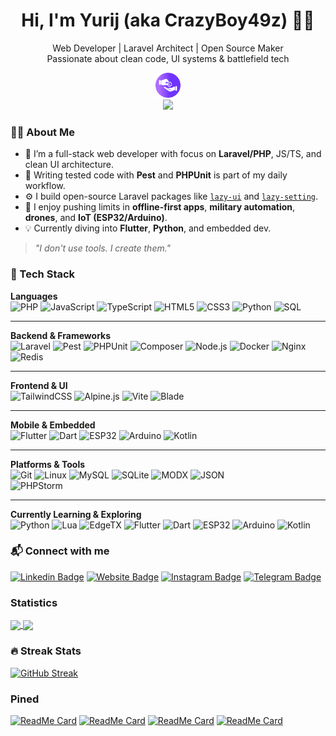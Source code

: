 <h1 align="center">Hi, I'm Yurij (aka CrazyBoy49z) 👨‍💻</h1>
<p align="center">
  Web Developer | Laravel Architect | Open Source Maker<br>
  Passionate about clean code, UI systems & battlefield tech
</p>

<p align="center">
  <a href="https://secure.wayforpay.com/donate/crazyboy49zGithub" target="_blank">
    <img src="https://raw.githubusercontent.com/CrazyBoy49z/CrazyBoy49z/master/donation.svg" height="40">
  </a>
  <br>
  <img src="https://komarev.com/ghpvc/?username=CrazyBoy49z" />
</p>

### 👨‍💻 About Me

- 🔧 I’m a full-stack web developer with focus on **Laravel/PHP**, JS/TS, and clean UI architecture.
- 🧪 Writing tested code with **Pest** and **PHPUnit** is part of my daily workflow.
- ⚙️ I build open-source Laravel packages like [`lazy-ui`](https://github.com/step2dev/lazy-ui) and [`lazy-setting`](https://github.com/step2dev/lazy-setting).
- 🚀 I enjoy pushing limits in **offline-first apps**, **military automation**, **drones**, and **IoT (ESP32/Arduino)**.
- 💡 Currently diving into **Flutter**, **Python**, and embedded dev.

> _"I don't use tools. I create them."_

### 🧰 Tech Stack

**Languages**  
![PHP](https://img.shields.io/badge/-PHP-000?&logo=PHP)  ![JavaScript](https://img.shields.io/badge/-JavaScript-000?&logo=JavaScript)  ![TypeScript](https://img.shields.io/badge/-TypeScript-000?&logo=TypeScript)  ![HTML5](https://img.shields.io/badge/-HTML5-000?&logo=HTML5)  ![CSS3](https://img.shields.io/badge/-CSS3-000?&logo=CSS)  ![Python](https://img.shields.io/badge/-Python-000?&logo=Python)  ![SQL](https://img.shields.io/badge/-SQL-000?&logo=sqlite)  

---

**Backend & Frameworks**  
![Laravel](https://img.shields.io/badge/-Laravel-000?&logo=Laravel)  ![Pest](https://img.shields.io/badge/-Pest-000?&logo=pest)  ![PHPUnit](https://img.shields.io/badge/-PHPUnit-000?&logo=phpunit)  ![Composer](https://img.shields.io/badge/-Composer-000?&logo=composer)  ![Node.js](https://img.shields.io/badge/-Node.js-000?&logo=node.js)  ![Docker](https://img.shields.io/badge/-Docker-000?&logo=docker)  ![Nginx](https://img.shields.io/badge/-Nginx-000?&logo=nginx)  ![Redis](https://img.shields.io/badge/-Redis-000?&logo=redis)  

---

**Frontend & UI**  
![TailwindCSS](https://img.shields.io/badge/-TailwindCSS-000?&logo=tailwindcss)  ![Alpine.js](https://img.shields.io/badge/-Alpine.js-000?&logo=alpine.js)  ![Vite](https://img.shields.io/badge/-Vite-000?&logo=vite)  ![Blade](https://img.shields.io/badge/-Blade-000?&logo=laravel)  

---

**Mobile & Embedded**  
![Flutter](https://img.shields.io/badge/-Flutter-000?&logo=flutter)  ![Dart](https://img.shields.io/badge/-Dart-000?&logo=dart)  ![ESP32](https://img.shields.io/badge/-ESP32-000?&logo=espressif)  ![Arduino](https://img.shields.io/badge/-Arduino-000?&logo=arduino)  ![Kotlin](https://img.shields.io/badge/-Kotlin-000?&logo=kotlin)  

---

**Platforms & Tools**  
![Git](https://img.shields.io/badge/-Git-000?&logo=git)  ![Linux](https://img.shields.io/badge/-Linux-000?&logo=linux)  ![MySQL](https://img.shields.io/badge/-MySQL-000?&logo=mysql)  ![SQLite](https://img.shields.io/badge/-SQLite-000?&logo=sqlite)  ![MODX](https://img.shields.io/badge/-MODX-000?&logo=modx)  ![JSON](https://img.shields.io/badge/-JSON-000?&logo=json)  
![PHPStorm](https://img.shields.io/badge/-PHPStorm-000?&logo=PHPStorm)  

---

**Currently Learning & Exploring**  
![Python](https://img.shields.io/badge/-Python-000?&logo=Python)  ![Lua](https://img.shields.io/badge/-Lua-000?&logo=Lua)  ![EdgeTX](https://img.shields.io/badge/-EdgeTX-000?&logo=lua)  ![Flutter](https://img.shields.io/badge/-Flutter-000?&logo=flutter)  ![Dart](https://img.shields.io/badge/-Dart-000?&logo=dart)  ![ESP32](https://img.shields.io/badge/-ESP32-000?&logo=espressif)  ![Arduino](https://img.shields.io/badge/-Arduino-000?&logo=arduino)  ![Kotlin](https://img.shields.io/badge/-Kotlin-000?&logo=kotlin)  




### 📬 Connect with me

[![Linkedin Badge](https://img.shields.io/badge/-LinkedIn-0e76a8?style=flat-square&logo=Linkedin&logoColor=white)](https://linkedin.com/in/crazyboy49z)
[![Website Badge](https://img.shields.io/badge/Website-3b5998?style=flat-square&logo=google-chrome&logoColor=white)](https://step2.dev/user/@crazyboy49z)
[![Instagram Badge](https://img.shields.io/badge/-Instagram-e4405f?style=flat-square&logo=Instagram&logoColor=white)](https://instagram.com/crazyboy49z/)
[![Telegram Badge](https://img.shields.io/badge/-Telegram-0088cc?style=flat-square&logo=Telegram&logoColor=white)](https://t.me/crazyboy49z)



### Statistics

<a href="https://github.com/CrazyBoy49z?tab=repositories">
  <img align="center" src="https://github-readme-stats.vercel.app/api?username=CrazyBoy49z&show_icons=true&theme=radical&count_private=true" width="400"/>
</a>


<a href="https://github.com/CrazyBoy49z?tab=repositories">
  <img align="center" src="https://github-readme-stats.vercel.app/api/wakatime?username=CrazyBoy49z&theme=radical&layout=compact"/>
</a>


### 🔥 Streak Stats
[![GitHub Streak](http://github-readme-streak-stats.herokuapp.com?user=CrazyBoy49z&theme=radical&hide_border=true&date_format=j%20M%5B%20Y%5D)](https://git.io/streak-stats)

### Pined

[![ReadMe Card](https://github-readme-stats.vercel.app/api/pin/?username=step2dev&repo=lazy-ui&theme=radical)](https://github.com/step2dev/lazy-ui)
[![ReadMe Card](https://github-readme-stats.vercel.app/api/pin/?username=step2dev&repo=lazy-setting&theme=radical)](https://github.com/step2dev/lazy-setting)
[![ReadMe Card](https://github-readme-stats.vercel.app/api/pin/?username=CrazyBoy49z&repo=iconTV&theme=radical)](https://github.com/CrazyBoy49z/iconTV)
[![ReadMe Card](https://github-readme-stats.vercel.app/api/pin/?username=CrazyBoy49z&repo=PhpStorm-Live-Templates-MODX&theme=radical)](https://github.com/CrazyBoy49z/PhpStorm-Live-Templates-MODX)
<!--
**CrazyBoy49z/CrazyBoy49z** is a ✨ _special_ ✨ repository because its `README.md` (this file) appears on your GitHub profile.

Here are some ideas to get you started:

- 🔭 I’m currently working on ...
- 🌱 I’m currently learning ...
- 👯 I’m looking to collaborate on ...
- 🤔 I’m looking for help with ...
- 💬 Ask me about ...
- 📫 How to reach me: ...
- 😄 Pronouns: ...
- ⚡ Fun fact: ...
-->
